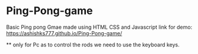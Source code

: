# Ping-Pong-game

Basic Ping pong Gmae made using HTML CSS and Javascript
link for demo:  https://ashishks777.github.io/Ping-Pong-game/


** only for Pc as to control the rods we need to use the keyboard keys.
